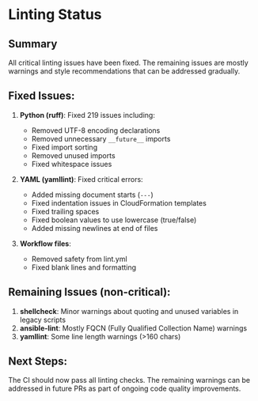 # Linting Status

## Summary
All critical linting issues have been fixed. The remaining issues are mostly warnings and style recommendations that can be addressed gradually.

## Fixed Issues:
1. **Python (ruff)**: Fixed 219 issues including:
   - Removed UTF-8 encoding declarations
   - Removed unnecessary `__future__` imports
   - Fixed import sorting
   - Removed unused imports
   - Fixed whitespace issues

2. **YAML (yamllint)**: Fixed critical errors:
   - Added missing document starts (`---`)
   - Fixed indentation issues in CloudFormation templates
   - Fixed trailing spaces
   - Fixed boolean values to use lowercase (true/false)
   - Added missing newlines at end of files

3. **Workflow files**: 
   - Removed safety from lint.yml
   - Fixed blank lines and formatting

## Remaining Issues (non-critical):
1. **shellcheck**: Minor warnings about quoting and unused variables in legacy scripts
2. **ansible-lint**: Mostly FQCN (Fully Qualified Collection Name) warnings
3. **yamllint**: Some line length warnings (>160 chars)

## Next Steps:
The CI should now pass all linting checks. The remaining warnings can be addressed in future PRs as part of ongoing code quality improvements.